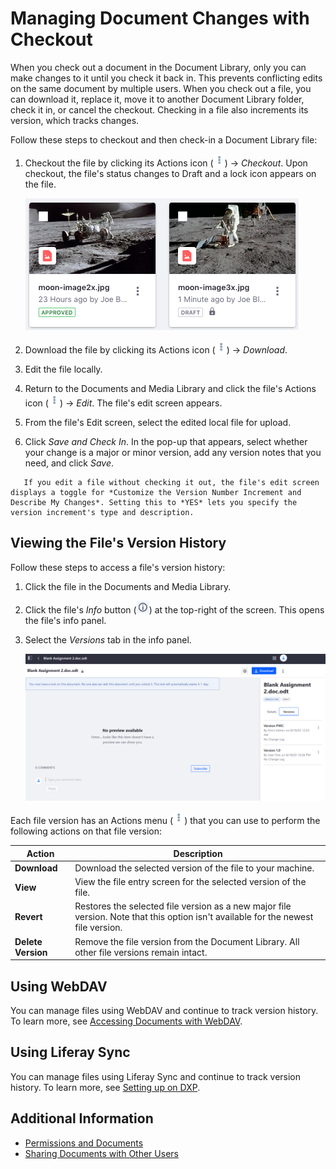 # Managing Document Changes with Checkout

When you check out a document in the Document Library, only you can make changes to it until you check it back in. This prevents conflicting edits on the same document by multiple users. When you check out a file, you can download it, replace it, move it to another Document Library folder, check it in, or cancel the checkout. Checking in a file also increments its version, which tracks changes.

Follow these steps to checkout and then check-in a Document Library file:

1. Checkout the file by clicking its Actions icon (![Actions](../../../../images/icon-actions.png)) &rarr; _Checkout_. Upon checkout, the file's status changes to Draft and a lock icon appears on the file.

    ![The file on the right in this image is checked out.](./managing-document-changes-with-checkout/images/01.png)

2. Download the file by clicking its Actions icon (![Actions](../../../../images/icon-actions.png)) &rarr; _Download_.
3. Edit the file locally.
4. Return to the Documents and Media Library and click the file's Actions icon (![Actions](../../../../images/icon-actions.png)) &rarr; _Edit_. The file's edit screen appears.
5. From the file's Edit screen, select the edited local file for upload.
6. Click _Save and Check In_. In the pop-up that appears, select whether your change is a major or minor version, add any version notes that you need, and click _Save_.

```tip::
   If you edit a file without checking it out, the file's edit screen displays a toggle for *Customize the Version Number Increment and Describe My Changes*. Setting this to *YES* lets you specify the version increment's type and description.
```

## Viewing the File's Version History

Follow these steps to access a file's version history:

1. Click the file in the Documents and Media Library.
1. Click the file's _Info_ button (![**i**](../../../../images/icon-information.png)) at the top-right of the screen. This opens the file's info panel.
1. Select the _Versions_ tab in the info panel.

    ![Liferay keeps track of the version history.](./managing-document-changes-with-checkout/images/02.png)

Each file version has an Actions menu (![Actions](../../../../images/icon-actions.png)) that you can use to perform the following actions on that file version:

| Action             | Description                                                                                                                        |
| ------------------ | ---------------------------------------------------------------------------------------------------------------------------------- |
| **Download**       | Download the selected version of the file to your machine.                                                                         |
| **View**           | View the file entry screen for the selected version of the file.                                                                   |
| **Revert**         | Restores the selected file version as a new major file version. Note that this option isn't available for the newest file version. |
| **Delete Version** | Remove the file version from the Document Library. All other file versions remain intact.                                          |

## Using WebDAV

You can manage files using WebDAV and continue to track version history. To learn more, see [Accessing Documents with WebDAV](../accessing-documents-with-webdav.md).

## Using Liferay Sync

You can manage files using Liferay Sync and continue to track version history. To learn more, see [Setting up on DXP](../liferay-sync/setting-up-on-dxp/installation.md).

## Additional Information

-   [Permissions and Documents](./permissions-and-documents.md)
-   [Sharing Documents with Other Users](./sharing-documents-with-other-users.md)
